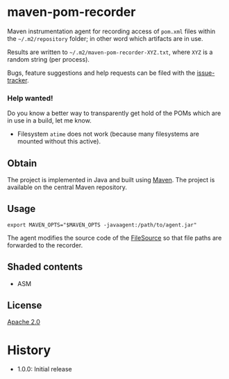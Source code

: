 # maven-pom-recorder
Maven instrumentation agent for recording access of `pom.xml` files within the `~/.m2/repository` folder; in other word which artifacts are in use.

Results are written to `~/.m2/maven-pom-recorder-XYZ.txt`, where `XYZ` is a random string (per process).

Bugs, feature suggestions and help requests can be filed with the [issue-tracker].

### Help wanted! 
Do you know a better way to transparently get hold of the POMs which are in use in a build, let me know. 

 * Filesystem `atime` does not work (because many filesystems are mounted without this active).

## Obtain
The project is implemented in Java and built using [Maven]. The project is available on the central Maven repository.

## Usage
```
export MAVEN_OPTS="$MAVEN_OPTS -javaagent:/path/to/agent.jar"
```

The agent modifies the source code of the [FileSource](https://github.com/apache/maven/blob/master/maven-builder-support/src/main/java/org/apache/maven/building/FileSource.java) so that file paths are forwarded to the recorder.

## Shaded contents

 * ASM
 
## License
[Apache 2.0]

# History

 - 1.0.0: Initial release
 
[Apache 2.0]:           http://www.apache.org/licenses/LICENSE-2.0.html
[issue-tracker]:        https://github.com/skjolber/maven-pom-recorder/issues
[Maven]:                http://maven.apache.org/
[ASM]:                  https://asm.ow2.io/
 